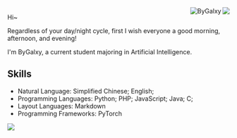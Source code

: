 <img align="right" src="https://github-readme-stats-one-bice.vercel.app/api?username=ByGalxy&show_icons=true&include_all_commits=true&count_private=true&role=OWNER,ORGANIZATION_MEMBER,COLLABORATOR" />
<img align="right" src="https://komarev.com/ghpvc/?username=ByGalxy" alt="ByGalxy" />

Hi~

Regardless of your day/night cycle, first I wish everyone a good morning, afternoon, and evening!

I'm ByGalxy, a current student majoring in Artificial Intelligence.

## Skills
 - Natural Language: Simplified Chinese; English;
 - Programming Languages: Python; PHP; JavaScript; Java; C;
 - Layout Languages: Markdown
 - Programming Frameworks: PyTorch
<img src="https://count.kjchmc.cn/get/@:ByGalxy"/>
